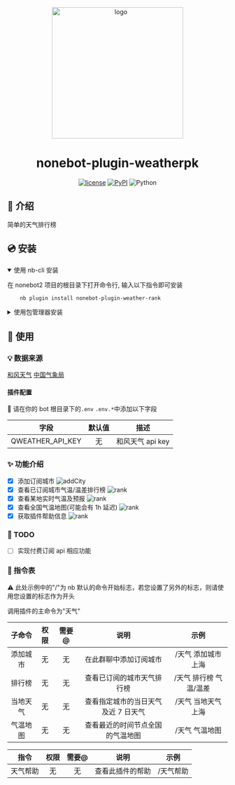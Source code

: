 <div align="center">

<a href="https://v2.nonebot.dev/store">
    <img src="./docs/NoneBotPlugin.svg" width="300" alt="logo">
</a>

# nonebot-plugin-weatherpk

[![license](https://img.shields.io/github/license/hanasa2023/nonebot-plugin-weather-rank.svg)](./LICENSE)
[![PyPI](https://img.shields.io/pypi/v/nonebot-plugin-weather-rank.svg)](https://pypi.python.org/pypi/nonebot-plugin-ba-tools)
![Python](https://img.shields.io/badge/python-3.9+-blue.svg)

</div>

## 📖 介绍

简单的天气排行榜

## 💿 安装

<details open>
<summary>使用 nb-cli 安装</summary>

在 nonebot2 项目的根目录下打开命令行, 输入以下指令即可安装

```sh
    nb plugin install nonebot-plugin-weather-rank
```

</details>

<details>
<summary>使用包管理器安装</summary>

在 nonebot2 项目的插件目录下, 打开命令行, 根据你使用的包管理器, 输入相应的安装命令

<details>
<summary>pip</summary>

```sh
  pip install nonebot-plugin-weather-rank
```

</details>

打开 nonebot2 项目根目录下的 `pyproject.toml` 文件, 在 `[tool.nonebot]` 部分追加写入

```python
    plugins = ["nonebot_plugin_weather_rank"]
```

</details>

## 🎉 使用

### 💡 数据来源

[和风天气](https://dev.qweather.com)
[中国气象局](http://www.nmc.cn/publish/observations/hourly-temperature.html)

#### 插件配置

🔧 请在你的 bot 根目录下的`.env` `.env.*`中添加以下字段

|       字段       | 默认值 |       描述       |
| :--------------: | :----: | :--------------: |
| QWEATHER_API_KEY |   无   | 和风天气 api key |

### ✨ 功能介绍

- [x] 添加订阅城市
      ![addCity](./docs/add_city.png)
- [x] 查看已订阅城市气温/温差排行榜
      ![rank](./docs/rank.png)
- [x] 查看某地实时气温及预报
      ![rank](./docs/weather.png)
- [x] 查看全国气温地图(可能会有 1h 延迟)
      ![rank](./docs/map.png)
- [x] 获取插件帮助信息
      ![rank](./docs/help.png)

### 🚩 TODO

- [ ] 实现付费订阅 api 相应功能

### 🤖 指令表

⚠️ 此处示例中的"/"为 nb 默认的命令开始标志，若您设置了另外的标志，则请使用您设置的标志作为开头

调用插件的主命令为"天气"

|  子命令  | 权限 | 需要@ |                说明                 |          示例          |
| :------: | :--: | :---: | :---------------------------------: | :--------------------: |
| 添加城市 |  无  |  无   |       在此群聊中添加订阅城市        |  /天气 添加城市 上海   |
|  排行榜  |  无  |  无   |     查看已订阅的城市天气排行榜      | /天气 排行榜 气温/温差 |
| 当地天气 |  无  |  无   | 查看指定城市的当日天气及近 7 日天气 |  /天气 当地天气 上海   |
| 气温地图 |  无  |  无   |  查看最近的时间节点全国的气温地图   |     /天气 气温地图     |

|   指令   | 权限 | 需要@ |       说明       |   示例    |
| :------: | :--: | :---: | :--------------: | :-------: |
| 天气帮助 |  无  |  无   | 查看此插件的帮助 | /天气帮助 |
